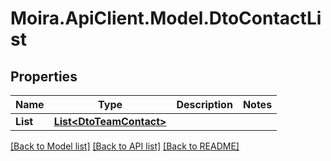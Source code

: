 # Moira.ApiClient.Model.DtoContactList

## Properties

Name | Type | Description | Notes
------------ | ------------- | ------------- | -------------
**List** | [**List&lt;DtoTeamContact&gt;**](DtoTeamContact.md) |  | 

[[Back to Model list]](../../README.md#documentation-for-models) [[Back to API list]](../../README.md#documentation-for-api-endpoints) [[Back to README]](../../README.md)

